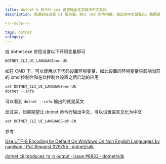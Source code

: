 ```yaml
---
title: dotnet 6 命令行 cmd 设置输出英文解决中文乱码
description: 我遇到在部署 CI 服务器，执行 cmd 命令构建，输出的中文是乱码。我期望让 dotnet 命令行输出使用英文解决乱码问题。通过设置 dotnet 命令行的语言文化，即可解决此问题

<!--more-->

tags: dotnet
category: 
---
```


<!-- CreateTime:2023/2/2 16:31:36 -->

<!-- 发布 -->
<!-- 博客 -->

给 dotnet.exe 进程设置以下环境变量即可

```csharp
DOTNET_CLI_UI_LANGUAGE=en-US
```

如在 CMD 下，可以使用以下代码设置环境变量，如此设置的环境变量只影响当前的 cmd 控制台和在此控制台设置之后启动的应用

```csharp
set DOTNET_CLI_UI_LANGUAGE=en-US
dotnet --info
```

可以看到 `dotnet --info` 输出的就是英文

反过来，如果期望让 dotnet 命令行输出中文，可以设置语言文化为中文

```csharp
set DOTNET_CLI_UI_LANGUAGE=zh-CN
```

参考

[Use UTF-8 Encoding by Default On Windows On Non English Languages by nagilson · Pull Request #29755 · dotnet/sdk](https://github.com/dotnet/sdk/pull/29755 )

[dotnet cli produces `?`s in output · Issue #8833 · dotnet/sdk](https://github.com/dotnet/sdk/issues/8833 )
